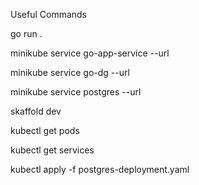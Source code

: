 Useful Commands

go run .

minikube service go-app-service --url

minikube service go-dg --url

minikube service postgres --url

skaffold dev

kubectl get pods

kubectl get services

kubectl apply -f postgres-deployment.yaml
